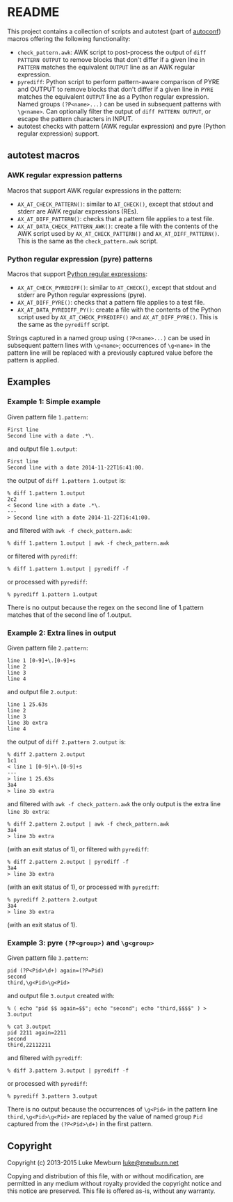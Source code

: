 README
======

This project contains a collection of scripts and autotest
(part of [autoconf](https://www.gnu.org/software/autoconf/))
macros offering the following functionality:

  * `check_pattern.awk`: AWK script to post-process the output of `diff PATTERN OUTPUT` to remove blocks that don't differ if a given line in `PATTERN` matches the equivalent `OUTPUT` line as an AWK regular expression.
  * `pyrediff`: Python script to perform pattern-aware comparison of PYRE and OUTPUT to remove blocks that don't differ if a given line in `PYRE` matches the equivalent `OUTPUT` line as a Python regular expression. Named groups `(?P<name>...)` can be used in subsequent patterns with `\g<name>`. Can optionally filter the output of `diff PATTERN OUTPUT`, or escape the pattern characters in INPUT.
  * autotest checks with pattern (AWK regular expression) and pyre (Python regular expression) support.


autotest macros
---------------

### AWK regular expression patterns

Macros that support AWK regular expressions in the pattern:

  * `AX_AT_CHECK_PATTERN()`: similar to `AT_CHECK()`, except that stdout and stderr are AWK regular expressions (REs).
  * `AX_AT_DIFF_PATTERN()`: checks that a pattern file applies to a test file.
  * `AX_AT_DATA_CHECK_PATTERN_AWK()`: create a file with the contents of the AWK script used by `AX_AT_CHECK_PATTERN()` and `AX_AT_DIFF_PATTERN()`. This is the same as the `check_pattern.awk` script.

### Python regular expression (pyre) patterns

Macros that support [Python regular expressions](https://docs.python.org/2/library/re.html):

  * `AX_AT_CHECK_PYREDIFF()`: similar to `AT_CHECK()`, except that stdout and stderr are Python regular expressions (pyre).
  * `AX_AT_DIFF_PYRE()`: checks that a pattern file applies to a test file.
  * `AX_AT_DATA_PYREDIFF_PY()`: create a file with the contents of the Python script used by `AX_AT_CHECK_PYREDIFF()` and `AX_AT_DIFF_PYRE()`. This is the same as the `pyrediff` script.

Strings captured in a named group using `(?P<name>...)` can be used in subsequent pattern lines with `\g<name>`; occurrences of `\g<name>` in the pattern line will be replaced with a previously captured value before the pattern is applied.

Examples
--------

### Example 1: Simple example

Given pattern file `1.pattern`:

```
First line
Second line with a date .*\.
```

and output file `1.output`:

```
First line
Second line with a date 2014-11-22T16:41:00.
```

the output of `diff 1.pattern 1.output` is:

```
% diff 1.pattern 1.output
2c2
< Second line with a date .*\.
---
> Second line with a date 2014-11-22T16:41:00.
```

and filtered with `awk -f check_pattern.awk`:

```
% diff 1.pattern 1.output | awk -f check_pattern.awk
```

or filtered with `pyrediff`:

```
% diff 1.pattern 1.output | pyrediff -f
```

or processed with `pyrediff`:

```
% pyrediff 1.pattern 1.output
```

There is no output because the regex on the second line of 1.pattern
matches that of the second line of 1.output.

### Example 2: Extra lines in output

Given pattern file `2.pattern`:

```
line 1 [0-9]+\.[0-9]+s
line 2
line 3
line 4
```

and output file `2.output`:

```
line 1 25.63s
line 2
line 3
line 3b extra
line 4
```

the output of `diff 2.pattern 2.output` is:

```
% diff 2.pattern 2.output
1c1
< line 1 [0-9]+\.[0-9]+s
---
> line 1 25.63s
3a4
> line 3b extra
```

and filtered with `awk -f check_pattern.awk` the only output is the extra line `line 3b extra`:

```
% diff 2.pattern 2.output | awk -f check_pattern.awk
3a4
> line 3b extra
```

(with an exit status of 1),
or filtered with `pyrediff`:

```
% diff 2.pattern 2.output | pyrediff -f
3a4
> line 3b extra
```

(with an exit status of 1),
or processed with `pyrediff`:

```
% pyrediff 2.pattern 2.output
3a4
> line 3b extra
```

(with an exit status of 1).


### Example 3: pyre `(?P<group>)` and `\g<group>`

Given pattern file `3.pattern`:

```
pid (?P<Pid>\d+) again=(?P=Pid)
second
third,\g<Pid>\g<Pid>
```

and output file `3.output` created with:

```
% ( echo "pid $$ again=$$"; echo "second"; echo "third,$$$$" ) > 3.output

% cat 3.output
pid 2211 again=2211
second
third,22112211
```

and filtered with `pyrediff`:

```
% diff 3.pattern 3.output | pyrediff -f
```

or processed with `pyrediff`:

```
% pyrediff 3.pattern 3.output
```

There is no output because the occurrences of `\g<Pid>` in the pattern line `third,\g<Pid>\g<Pid>` are replaced by the value of named group `Pid` captured from the `(?P<Pid>\d+)` in the first pattern.

Copyright
---------

Copyright (c) 2013-2015 Luke Mewburn <luke@mewburn.net>

Copying and distribution of this file, with or without modification,
are permitted in any medium without royalty provided the copyright
notice and this notice are preserved.  This file is offered as-is,
without any warranty.
